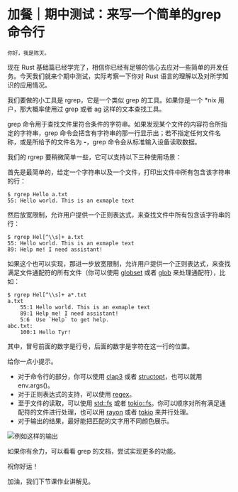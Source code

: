 # 加餐｜期中测试：来写一个简单的grep命令行

    你好，我是陈天。

现在 Rust 基础篇已经学完了，相信你已经有足够的信心去应对一些简单的开发任务。今天我们就来个期中测试，实际考察一下你对 Rust 语言的理解以及对所学知识的应用情况。

我们要做的小工具是 rgrep，它是一个类似 grep 的工具。如果你是一个 \*nix 用户，那大概率使用过 grep 或者 ag 这样的文本查找工具。

grep 命令用于查找文件里符合条件的字符串。如果发现某个文件的内容符合所指定的字符串，grep 命令会把含有字符串的那一行显示出；若不指定任何文件名称，或是所给予的文件名为 **\-**，grep 命令会从标准输入设备读取数据。

我们的 rgrep 要稍微简单一些，它可以支持以下三种使用场景：

首先是最简单的，给定一个字符串以及一个文件，打印出文件中所有包含该字符串的行：

```plain
$ rgrep Hello a.txt
55: Hello world. This is an exmaple text

```

然后放宽限制，允许用户提供一个正则表达式，来查找文件中所有包含该字符串的行：

```plain
$ rgrep Hel[^\\s]+ a.txt
55: Hello world. This is an exmaple text
89: Help me! I need assistant!

```

如果这个也可以实现，那进一步放宽限制，允许用户提供一个正则表达式，来查找满足文件通配符的所有文件（你可以使用 [globset](https://docs.rs/globset/0.4.8/globset/) 或者 [glob](https://docs.rs/glob/0.3.0/glob/) 来处理通配符），比如：

```plain
$ rgrep Hel[^\\s]+ a*.txt
a.txt 
    55:1 Hello world. This is an exmaple text
    89:1 Help me! I need assistant!
    5:6  Use `Help` to get help.
abc.txt:
    100:1 Hello Tyr!

```

其中，冒号前面的数字是行号，后面的数字是字符在这一行的位置。

给你一点小提示。

*   对于命令行的部分，你可以使用 [clap3](https://docs.rs/clap/3.0.0-beta.4/clap/index.html) 或者 [structopt](https://docs.rs/structopt/0.3.23/structopt/)，也可以就用 env.args()。
*   对于正则表达式的支持，可以使用 [regex](https://github.com/rust-lang/regex)。
*   至于文件的读取，可以使用 [std::fs](https://doc.rust-lang.org/std/fs/index.html) 或者 [tokio::fs](https://docs.rs/tokio/1.12.0/tokio/fs/index.html)。你可以顺序对所有满足通配符的文件进行处理，也可以用 [rayon](https://docs.rs/rayon/1.5.1/rayon/) 或者 [tokio](https://docs.rs/tokio/1.12.0/tokio/) 来并行处理。
*   对于输出的结果，最好能把匹配的文字用不同颜色展示。

![](https://static001.geekbang.org/resource/image/95/1f/95d87be96953d3655daf9c3yy8b6bf1f.png?wh=2356x1318 "例如这样的输出")

如果你有余力，可以看看 grep 的文档，尝试实现更多的功能。

祝你好运！

加油，我们下节课作业讲解见。
    